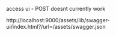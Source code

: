 

access ui - POST doesnt currently work

http://localhost:9000/assets/lib/swagger-ui/index.html?/url=/assets/swagger.json